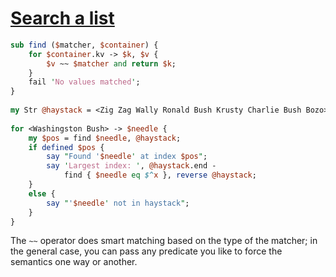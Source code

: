 [1]: http://rosettacode.org/wiki/Search_a_list

# [Search a list][1]

```perl
sub find ($matcher, $container) {
    for $container.kv -> $k, $v {
        $v ~~ $matcher and return $k;
    }
    fail 'No values matched';
}
 
my Str @haystack = <Zig Zag Wally Ronald Bush Krusty Charlie Bush Bozo>;
 
for <Washingston Bush> -> $needle {
    my $pos = find $needle, @haystack;
    if defined $pos {
        say "Found '$needle' at index $pos";
        say 'Largest index: ', @haystack.end -
            find { $needle eq $^x }, reverse @haystack;
    }
    else {
        say "'$needle' not in haystack";
    }
}
```


The `~~` operator does smart matching based on the type of the matcher; in the general case, you can pass any predicate you like to force the semantics one way or another.